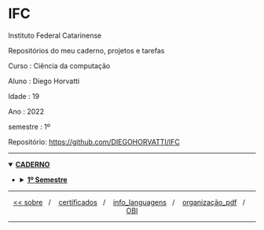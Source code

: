# IFC
Instituto Federal Catarinense

Repositórios do meu caderno, projetos e tarefas

Curso    : Ciência da computação

Aluno    : Diego Horvatti

Idade    : 19

Ano      : 2022

semestre : 1º

Repositório: https://github.com/DIEGOHORVATTI/IFC

<hr />
<details open>
  <summary><a href="./caderno"><b>CADERNO</b></a></summary>
    <ul>
      <li>
        <details>
          <summary><a href="./caderno/1_semestre"><b>1º Semestre</b></a></summary>
            <ul>
              <li>
                <h4>
                  <a href="./caderno/1_semestre/algoritimos">
                    ALGORITMOS (90h) (2022.1) CCB0701
                  </a>
                </h4>
              </li>
              <li>
                <h4>
                  <a href="./caderno/1_semestre/fund_de_informatica">
                    FUNDAMENTOS DE INFORMÁTICA (30h) (2022.1) CCA0703
                  </a>
                </h4>
              </li>
              <li>
                <h4>
                  <a href="./caderno/1_semestre/fund_matematicos_da_computacao">
                    FUNDAMENTOS MATEMÁTICOS DA COMPUTAÇÃO (60h) (2022.1) CCB0702
                  </a>
                </h4>
              </li>
              <li>
                <h4>
                  <a href="./caderno/1_semestre/ingles_1">
                    INGLÊS I (30h) (2022.1) CCB0703
                  </a>
                </h4>
              </li>
              <li>
                <h4>
                  <a href="./caderno/1_semestre/metodologia_cientifica">
                    METODOLOGIA CIENTÍFICA (30h) (2022.1) CCB0704
                  </a>
                </h4>
              </li>
              <li>
                <h4>
                  <a href="./caderno/1_semestre/pre_calculo">
                    PRÉ-CÁLCULO (60h) (2022.1)
                  </a>
                </h4>
              </li>
            </ul>
        </details>
      </li>
    </ul>
</details>

<hr />
<div align="center">
  <span>
    <a href="https://github.com/DIEGOHORVATTI"><<&nbsp;sobre</a>
  </span>
  <span>&nbsp;&nbsp;/&nbsp;&nbsp;&nbsp;</span>
  <span>
    <a href="./certificados">certificados</a>
    </span>
  <span>&nbsp;&nbsp;/&nbsp;&nbsp;&nbsp;</span>
  <span>
   <a href="./info_languagens">info_languagens</a>
  </span>
  <span>&nbsp;&nbsp;/&nbsp;&nbsp;&nbsp;</span>
  <span>
   <a href="./organização_pdf">organização_pdf</a>
  </span>
  <span>&nbsp;&nbsp;/&nbsp;&nbsp;&nbsp;</span>
  <span>
   <a href="./OBI">OBI</a>
  </span>
</div>
<hr />
